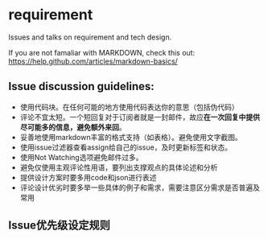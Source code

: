 # requirement
Issues and talks on requirement and tech design.

If you are not famaliar with MARKDOWN, check this out:
https://help.github.com/articles/markdown-basics/

## Issue discussion guidelines:
- 使用代码块。在任何可能的地方使用代码表达你的意思（包括伪代码）
- 评论不宜太短。一个短回复对于订阅者就是一封邮件，故应**在一次回复中提供尽可能多的信息，避免额外来回**。
- 妥善地使用markdown丰富的格式支持（如表格）。避免使用文字截图。
- 使用issue过滤器查看assign给自己的issue，及时更新标签和状态。
- 使用Not Watching选项避免邮件过多。
- 避免仅使用主观评论性用语，要列出支撑观点的具体论述和分析
- 提供设计方案时要多用code和json进行表述
- 评论设计优劣时要多举一些具体的例子和需求，需要注意区分需求是否普遍及常用

## Issue优先级设定规则


